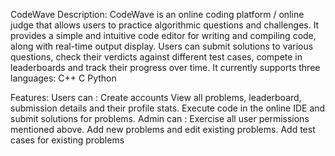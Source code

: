 CodeWave
Description:
CodeWave is an online coding platform / online judge that allows users to practice algorithmic questions and challenges. It provides a simple and intuitive code editor for writing and compiling code, along with real-time output display. Users can submit solutions to various questions, check their verdicts against different test cases, compete in leaderboards and track their progress over time.
It currently supports three languages:
C++
C
Python

Features:
Users can :
Create accounts
View all problems, leaderboard, submission details and their profile stats.
Execute code in the online IDE and submit solutions for problems.
Admin can :
Exercise all user permissions mentioned above.
Add new problems and edit existing problems.
Add test cases for existing problems
